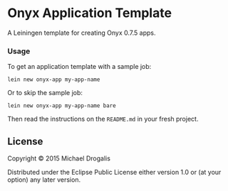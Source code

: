# Onyx Application Template

A Leiningen template for creating Onyx 0.7.5 apps.

### Usage

To get an application template with a sample job:

```text
lein new onyx-app my-app-name
```

Or to skip the sample job:

```text
lein new onyx-app my-app-name bare
```

Then read the instructions on the `README.md` in your fresh project.

## License

Copyright © 2015 Michael Drogalis

Distributed under the Eclipse Public License either version 1.0 or (at
your option) any later version.

